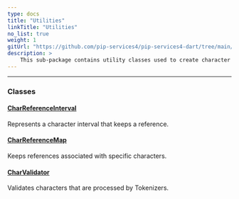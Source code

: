 ```yaml
---
type: docs
title: "Utilities"
linkTitle: "Utilities"
no_list: true
weight: 1
gitUrl: "https://github.com/pip-services4/pip-services4-dart/tree/main/pip-services4-expressions-dart"
description: >
    This sub-package contains utility classes used to create character intervals, keep references associated with specific characters, and char validators.
---
```

---
<div class="module-body"> 

### Classes

#### [CharReferenceInterval](char_reference_interval)
Represents a character interval that keeps a reference.

#### [CharReferenceMap](char_reference_map)
Keeps references associated with specific characters.

#### [CharValidator](char_validator)
Validates characters that are processed by Tokenizers.


</div>


